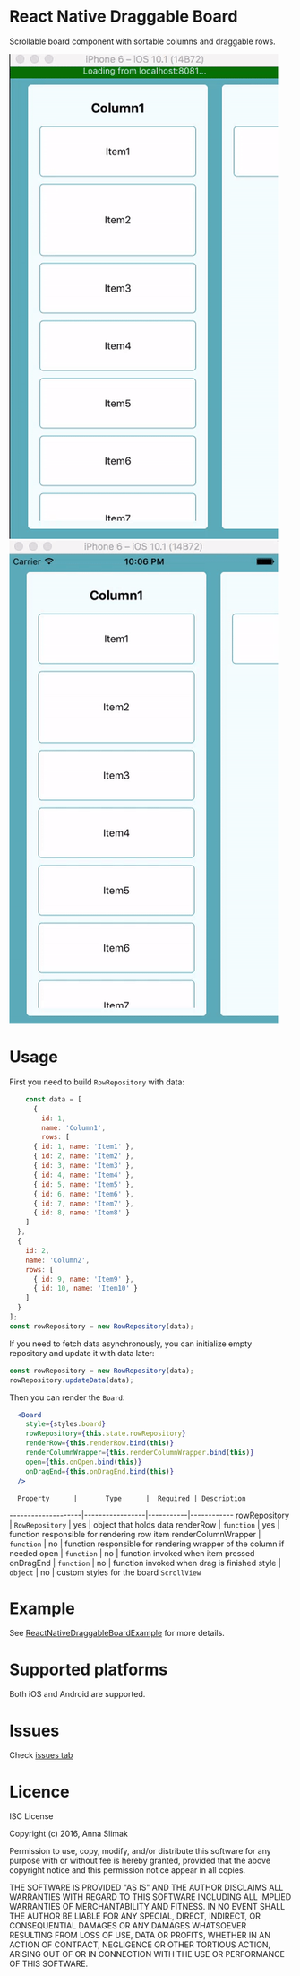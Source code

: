 # React Native Draggable Board

Scrollable board component with sortable columns and draggable rows.

![Drag and drop demo](./drag-and-drop-demo.gif) ![Drag and scroll demo](./drag-and-scroll-demo.gif)

# Usage

First you need to build `RowRepository` with data:

```js
    const data = [
      {
        id: 1,
        name: 'Column1',
        rows: [
      { id: 1, name: 'Item1' },
      { id: 2, name: 'Item2' },
      { id: 3, name: 'Item3' },
      { id: 4, name: 'Item4' },
      { id: 5, name: 'Item5' },
      { id: 6, name: 'Item6' },
      { id: 7, name: 'Item7' },
      { id: 8, name: 'Item8' }
    ]
  },
  {
    id: 2,
    name: 'Column2',
    rows: [
      { id: 9, name: 'Item9' },
      { id: 10, name: 'Item10' }
    ]
  }
];
const rowRepository = new RowRepository(data);
```

If you need to fetch data asynchronously, you can initialize empty
repository and update it with data later:

```js
const rowRepository = new RowRepository(data);
rowRepository.updateData(data);
```

Then you can render the `Board`:

```jsx
  <Board
    style={styles.board}
    rowRepository={this.state.rowRepository}
    renderRow={this.renderRow.bind(this)}
    renderColumnWrapper={this.renderColumnWrapper.bind(this)}
    open={this.onOpen.bind(this)}
    onDragEnd={this.onDragEnd.bind(this)}
  />
```

      Property      |       Type      |  Required | Description
--------------------|-----------------|-----------|------------
rowRepository       | `RowRepository` |    yes    | object that holds data
renderRow           | `function`      |    yes    | function responsible for rendering row item
renderColumnWrapper | `function`      |    no     | function responsible for rendering wrapper of the column if needed
open                | `function`      |    no     | function invoked when item pressed
onDragEnd           | `function`      |    no     | function invoked when drag is finished
style               | `object`        |    no     | custom styles for the board `ScrollView`


# Example

See [ReactNativeDraggableBoardExample](https://github.com/lesniakania/ReactNativeDraggableBoardExample) for more details.

# Supported platforms

Both iOS and Android are supported.

# Issues

Check [issues tab](https://github.com/lesniakania/react-native-draggable-board/issues)

# Licence

ISC License

Copyright (c) 2016, Anna Slimak

Permission to use, copy, modify, and/or distribute this software for any purpose with or without fee is hereby granted, provided that the above copyright notice and this permission notice appear in all copies.

THE SOFTWARE IS PROVIDED "AS IS" AND THE AUTHOR DISCLAIMS ALL WARRANTIES WITH REGARD TO THIS SOFTWARE INCLUDING ALL IMPLIED WARRANTIES OF MERCHANTABILITY AND FITNESS. IN NO EVENT SHALL THE AUTHOR BE LIABLE FOR ANY SPECIAL, DIRECT, INDIRECT, OR CONSEQUENTIAL DAMAGES OR ANY DAMAGES WHATSOEVER RESULTING FROM LOSS OF USE, DATA OR PROFITS, WHETHER IN AN ACTION OF CONTRACT, NEGLIGENCE OR OTHER TORTIOUS ACTION, ARISING OUT OF OR IN CONNECTION WITH THE USE OR PERFORMANCE OF THIS SOFTWARE.

